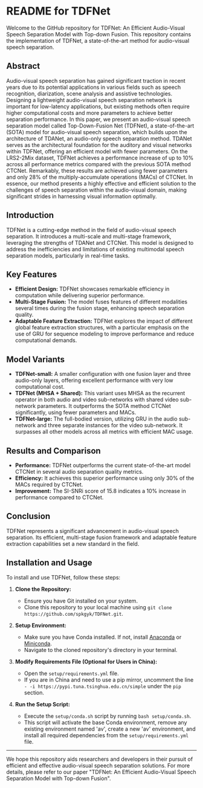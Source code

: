 # README for TDFNet

Welcome to the GitHub repository for TDFNet: An Efficient Audio-Visual Speech Separation Model with Top-down Fusion. This repository contains the implementation of TDFNet, a state-of-the-art method for audio-visual speech separation.

## Abstract

Audio-visual speech separation has gained significant traction in recent years due to its potential applications in various fields such as speech recognition, diarization, scene analysis and assistive technologies. Designing a lightweight audio-visual speech separation network is important for low-latency applications, but existing methods often require higher computational costs and more parameters to achieve better separation performance. In this paper, we present an audio-visual speech separation model called Top-Down-Fusion Net (TDFNet), a state-of-the-art (SOTA) model for audio-visual speech separation, which builds upon the architecture of TDANet, an audio-only speech separation method. TDANet serves as the architectural foundation for the auditory and visual networks within TDFNet, offering an efficient model with fewer parameters. On the LRS2-2Mix dataset, TDFNet achieves a performance increase of up to 10% across all performance metrics compared with the previous SOTA method CTCNet. Remarkably, these results are achieved using fewer parameters and only 28% of the multiply-accumulate operations (MACs) of CTCNet. In essence, our method presents a highly effective and efficient solution to the challenges of speech separation within the audio-visual domain, making significant strides in harnessing visual information optimally. 

## Introduction

TDFNet is a cutting-edge method in the field of audio-visual speech separation. It introduces a multi-scale and multi-stage framework, leveraging the strengths of TDANet and CTCNet. This model is designed to address the inefficiencies and limitations of existing multimodal speech separation models, particularly in real-time tasks.

## Key Features

- **Efficient Design:** TDFNet showcases remarkable efficiency in computation while delivering superior performance. 
- **Multi-Stage Fusion:** The model fuses features of different modalities several times during the fusion stage, enhancing speech separation quality.
- **Adaptable Feature Extraction:** TDFNet explores the impact of different global feature extraction structures, with a particular emphasis on the use of GRU for sequence modeling to improve performance and reduce computational demands.

## Model Variants

- **TDFNet-small:** A smaller configuration with one fusion layer and three audio-only layers, offering excellent performance with very low computational cost.
- **TDFNet (MHSA + Shared):** This variant uses MHSA as the recurrent operator in both audio and video sub-networks with shared video sub-network parameters. It outperforms the SOTA method CTCNet significantly, using fewer parameters and MACs.
- **TDFNet-large:** The full-bodied version, utilizing GRU in the audio sub-network and three separate instances for the video sub-network. It surpasses all other models across all metrics with efficient MAC usage.

## Results and Comparison

- **Performance:** TDFNet outperforms the current state-of-the-art model CTCNet in several audio separation quality metrics.
- **Efficiency:** It achieves this superior performance using only 30% of the MACs required by CTCNet.
- **Improvement:** The SI-SNRi score of 15.8 indicates a 10% increase in performance compared to CTCNet.

## Conclusion

TDFNet represents a significant advancement in audio-visual speech separation. Its efficient, multi-stage fusion framework and adaptable feature extraction capabilities set a new standard in the field.

## Installation and Usage

To install and use TDFNet, follow these steps:

1. **Clone the Repository:**
   - Ensure you have Git installed on your system.
   - Clone this repository to your local machine using `git clone https://github.com/spkgyk/TDFNet.git`.

2. **Setup Environment:**
   - Make sure you have Conda installed. If not, install [Anaconda](https://www.anaconda.com/products/individual) or [Miniconda](https://docs.conda.io/en/latest/miniconda.html).
   - Navigate to the cloned repository's directory in your terminal.

3. **Modify Requirements File (Optional for Users in China):**
   - Open the `setup/requirements.yml` file.
   - If you are in China and need to use a pip mirror, uncomment the line `- -i https://pypi.tuna.tsinghua.edu.cn/simple` under the `pip` section.

4. **Run the Setup Script:**
   - Execute the `setup/conda.sh` script by running `bash setup/conda.sh`.
   - This script will activate the base Conda environment, remove any existing environment named 'av', create a new 'av' environment, and install all required dependencies from the `setup/requirements.yml` file.

---

We hope this repository aids researchers and developers in their pursuit of efficient and effective audio-visual speech separation solutions. For more details, please refer to our paper "TDFNet: An Efficient Audio-Visual Speech Separation Model with Top-down Fusion".